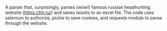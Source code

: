 A parser that, surprisingly, parses (wow!) famous russian headhunting website (https://hh.ru/) and saves results to an excel file. The code uses selenium to authorize, pickle to save cookies, and requests module to parse through the website.
